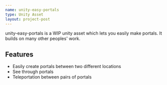 ```yaml
---
name: unity-easy-portals
type: Unity Asset
layout: project-post
---
```


unity-easy-portals is a WIP unity asset which lets you easily make portals. It builds on many other peoples' work.

## Features

 - Easily create portals between two different locations
 - See through portals
 - Teleportation between pairs of portals
